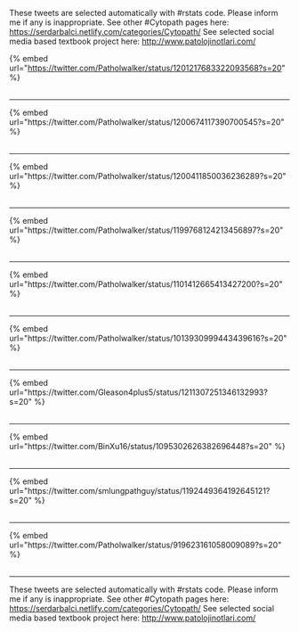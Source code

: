 

These tweets are selected automatically with #rstats code. Please inform me if any is inappropriate.
See other #Cytopath pages here: https://serdarbalci.netlify.com/categories/Cytopath/ 
See selected social media based textbook project here: http://www.patolojinotlari.com/

{% embed url="https://twitter.com/Patholwalker/status/1201217683322093568?s=20" %}<br>
<br>
<hr>
{% embed url="https://twitter.com/Patholwalker/status/1200674117390700545?s=20" %}<br>
<br>
<hr>
{% embed url="https://twitter.com/Patholwalker/status/1200411850036236289?s=20" %}<br>
<br>
<hr>
{% embed url="https://twitter.com/Patholwalker/status/1199768124213456897?s=20" %}<br>
<br>
<hr>
{% embed url="https://twitter.com/Patholwalker/status/1101412665413427200?s=20" %}<br>
<br>
<hr>
{% embed url="https://twitter.com/Patholwalker/status/1013930999443439616?s=20" %}<br>
<br>
<hr>
{% embed url="https://twitter.com/Gleason4plus5/status/1211307251346132993?s=20" %}<br>
<br>
<hr>
{% embed url="https://twitter.com/BinXu16/status/1095302626382696448?s=20" %}<br>
<br>
<hr>
{% embed url="https://twitter.com/smlungpathguy/status/1192449364192645121?s=20" %}<br>
<br>
<hr>
{% embed url="https://twitter.com/Patholwalker/status/919623161058009089?s=20" %}<br>
<br>
<hr>


These tweets are selected automatically with #rstats code. Please inform me if any is inappropriate.
See other #Cytopath pages here: https://serdarbalci.netlify.com/categories/Cytopath/ 
See selected social media based textbook project here: http://www.patolojinotlari.com/
